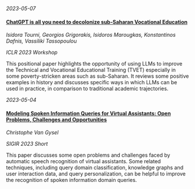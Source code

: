 




*2023-05-07*

#### [ChatGPT is all you need to decolonize sub-Saharan Vocational Education](https://arxiv.org/pdf/2304.13728.pdf)

*Isidora Tourni, Georgios Grigorakis, Isidoros Marougkas, Konstantinos Dafnis, Vassiliki Tassopoulou*

*ICLR 2023 Workshop*

This positional paper highlights the opportunity of using LLMs to improve the Technical and Vocational Educational Training (TVET) especially in some poverty-stricken areas such as sub-Saharan. It reviews some positive examples in history and discusses specific ways in which LLMs can be used in practice, in comparison to traditional academic trajectories.


*2023-05-04*

#### [Modeling Spoken Information Queries for Virtual Assistants: Open Problems, Challenges and Opportunities](https://arxiv.org/pdf/2304.13149.pdf)

*Christophe Van Gysel*

*SIGIR 2023 Short*

This paper discusses some open problems and challenges faced by automatic speech recognition of virtual assistants. Some related techniques, including query domain classification, knowledge graphs and user interaction data, and query personalization, can be helpful to improve the recognition of spoken information domain queries.
